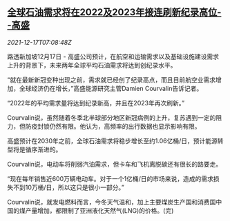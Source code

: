 <!--1639726262000-->
[全球石油需求将在2022及2023年接连刷新纪录高位--高盛](https://cn.reuters.com/article/goldman-sachs-oil-demand-1217-fri-idCNKBS2IW0HG)
------

<div><i>2021-12-17T07:08:48Z</i></div><p>路透新加坡12月17日 - 高盛公司预计，在航空和运输需求以及基础设施建设需求上升的背景下，未来两年全球平均石油需求将达到创纪录水平。</p><p>“就在最新新冠变种出现之前，需求就已经创了纪录高点，而且目前航空业需求增加，全球经济仍在增长，”高盛能源研究主管Damien Courvalin告诉记者。</p><p>“2022年的平均需求量将达到纪录新高，并且在2023年再次刷新。”</p><p>Courvalin说，虽然随着冬季北半球部分地区新冠病例的上升，复苏遇到一定的阻力，但防疫封锁仍然有限。他认为，高频率的出行数据也显示影响有限。</p><p>高盛预计在2030年之前，全球石油需求将稳步增长至约1.06亿桶/日，预计能源转型将是循序渐进的。</p><p>Courvalin说，电动车将削弱汽油需求，但卡车和飞机离脱碳还有很长的路要走。</p><p>“现在每年销售近600万辆电动车。对于一个1亿桶/日的市场来说，造成的需求损失不到10万桶/日，所以这只是很小一部分。”</p><p>Courvalin说，就发电燃料而言，今冬天气温和，加上主要煤炭生产国和消费国中国的煤产量增加，都限制了亚洲液化天然气(LNG)的价格。(完)</p>
